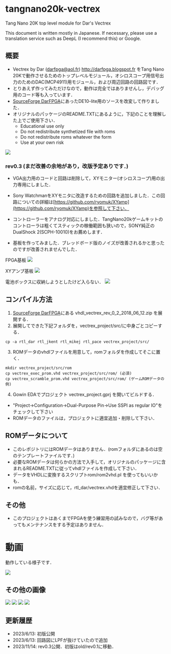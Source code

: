 # tangnano20k-vectrex
Tang Nano 20K top level module for Dar's Vectrex

This document is written mostly in Japanese. If necessary, please use a translation service such as DeepL (I recommend this) or Google.

## 概要
- Vectrex by Dar (darfpga@aol.fr) http://darfpga.blogspot.fr をTang Nano 20Kで動作させるためのトップレベルモジュール，オシロスコープ用信号出力のためのDAC(MCP4911)用モジュール，および周辺回路の回路図です．
- とりあえず作ってみただけなので，動作は完全ではありませんし，デバッグ用のコード等も入っています．
- [SourceForge DarFPGA](https://sourceforge.net/projects/darfpga/files/Software%20VHDL/vectrex/)にあったDE10-lite用のソースを改変して作りました．
- オリジナルのパッケージのREADME.TXTにあるように，下記のことを理解した上でご使用下さい．
  - Educational use only
  - Do not redistribute synthetized file with roms
  - Do not redistribute roms whatever the form
  - Use at your own risk

![](images/0.jpg)

### rev0.3 (まだ改善の余地があり，改版予定ありです．)
- VGA出力用のコードと回路は削除して，XYモニター(オシロスコープ)用の出力専用にしました．
- Sony WatchmanをXYモニタに改造するための回路を追加しました．この回路についての詳細は[https://github.com/ryomuk/XYamp](https://github.com/ryomuk/XYamp)を参照して下さい．

- コントローラーをアナログ対応にしました．TangNano20kゲームキットのコントローラは粗くてスティックの稼働範囲も狭いので，SONY純正のDualShock 2(SCPH-10010)をお薦めします．
- 基板を作ってみました．ブレッドボード版のノイズが改善されるかと思ったのですが改善されませんでした．

FPGA基板
![](images/5.jpg)

XYアンプ基板
![](images/6.jpg)

電池ボックスに収納しようとしたけど入らない．
![](images/7.jpg)

## コンパイル方法

1. [SourceForge DarFPGA](https://sourceforge.net/projects/darfpga/files/Software%20VHDL/vectrex/)にある vhdl_vectrex_rev_0_2_2018_06_12.zip を展開する．
2. 展開してできた下記フォルダを，vectrex_project/src/に中身ごとコピーする．
```
cp -a rtl_dar rtl_jkent rtl_mikej rtl_pace vectrex_project/src/
```
3. ROMデータのvhdlファイルを用意して，romフォルダを作成してそこに置く．
```
mkdir vectrex_project/src/rom
cp vectrex_exec_prom.vhd vectrex_project/src/rom/ (必須)
cp vectrex_scramble_prom.vhd vectrex_project/src/rom/ (ゲームROMデータの例)
```
4. Gowin EDAでプロジェクト vectrex_project.gprj を開いてビルドする．
- "Project->Configuration->Dual-Purpose Pin->Use SSPI as regular IO"をチェックして下さい
- ROMデータのファイルは，プロジェクトに適宜追加・削除して下さい．

## ROMデータについて
- このレポジトリにはROMデータはありません．(romフォルダにあるのは空のテンプレートファイルです．)
- 必要なROMデータは何らかの方法で入手して，オリジナルのパッケージに含まれるREADME.TXTに従ってvhdlファイルを作成して下さい．
- データをVHDLに変換するスクリプトrom/rom2vhd.pl を使ってもいいかも．
- romの名前，サイズに応じて，rtl_dar/vectrex.vhdを適宜修正して下さい．

## その他
- このプロジェクトはあくまでFPGAを使う練習用の試みなので，バグ等があってもメンテナンスをする予定はありません．


# 動画
動作している様子です．

[![](https://img.youtube.com/vi/2sRUTAbVEdg/0.jpg)](https://www.youtube.com/watch?v=2sRUTAbVEdg)

## その他の画像
![](images/1.jpg)
![](images/2.jpg)
![](images/3.jpg)
![](images/4.jpg)

## 更新履歴
- 2023/6/13: 初版公開
- 2023/6/13: 回路図にLPFが抜けていたので追加
- 2023/11/14: rev0.3公開．初版はold/rev0.1に移動．
